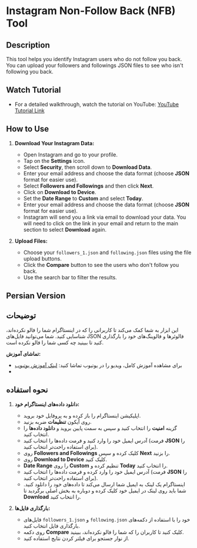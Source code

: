 # Instagram Non-Follow Back (NFB) Tool

## Description
This tool helps you identify Instagram users who do not follow you back. You can upload your followers and followings JSON files to see who isn't following you back.

## Watch Tutorial
- For a detailed walkthrough, watch the tutorial on YouTube: [YouTube Tutorial Link](https://www.youtube.com/@erfannjz)

## How to Use

1. **Download Your Instagram Data:**
   - Open Instagram and go to your profile.
   - Tap on the **Settings** icon.
   - Select **Security**, then scroll down to **Download Data**.
   - Enter your email address and choose the data format (choose **JSON** format for easier use).
   - Select **Followers and Followings** and then click **Next**.
   - Click on **Download to Device**.
   - Set the **Date Range** to **Custom** and select **Today**.
   - Enter your email address and choose the data format (choose **JSON** format for easier use).
   - Instagram will send you a link via email to download your data. You will need to click on the link in your email and return to the main section to select **Download** again.

2. **Upload Files:**
   - Choose your `followers_1.json` and `following.json` files using the file upload buttons.
   - Click the **Compare** button to see the users who don't follow you back.
   - Use the search bar to filter the results.

## Persian Version

## توضیحات
این ابزار به شما کمک می‌کند تا کاربرانی را که در اینستاگرام شما را فالو نکرده‌اند، شناسایی کنید. شما می‌توانید فایل‌های JSON فالوئرها و فالوینگ‌های خود را بارگذاری کنید تا ببینید چه کسی شما را فالو نکرده است.

**تماشای آموزش:**
   - برای مشاهده آموزش کامل، ویدیو را در یوتیوب تماشا کنید: [لینک آموزش یوتیوب](https://www.youtube.com/@erfannjz)
   - 
## نحوه استفاده

1. **دانلود داده‌های اینستاگرام خود:**
   - اپلیکیشن اینستاگرام را باز کرده و به پروفایل خود بروید.
   - روی آیکون **تنظیمات** ضربه بزنید.
   - گزینه **امنیت** را انتخاب کنید و سپس به سمت پایین بروید و **دانلود داده‌ها** را انتخاب کنید.
   - آدرس ایمیل خود را وارد کنید و فرمت داده‌ها را انتخاب کنید (فرمت **JSON** را برای استفاده راحت‌تر انتخاب کنید).
   - روی **Followers and Followings** کلیک کرده و سپس **Next** را بزنید.
   - روی **Download to Device** کلیک کنید.
   - **Date Range** را روی **Custom** تنظیم کرده و **Today** را انتخاب کنید.
   - آدرس ایمیل خود را وارد کرده و فرمت داده‌ها را انتخاب کنید (فرمت **JSON** را برای استفاده راحت‌تر انتخاب کنید).
   - اینستاگرام یک لینک به ایمیل شما ارسال می‌کند تا داده‌های خود را دانلود کنید. شما باید روی لینک در ایمیل خود کلیک کرده و دوباره به بخش اصلی برگردید تا **Download** را انتخاب کنید.

2. **بارگذاری فایل‌ها:**
   - فایل‌های `followers_1.json` و `following.json` خود را با استفاده از دکمه‌های بارگذاری فایل انتخاب کنید.
   - روی دکمه **Compare** کلیک کنید تا کاربران را که شما را فالو نکرده‌اند، ببینید.
   - از نوار جستجو برای فیلتر کردن نتایج استفاده کنید.
